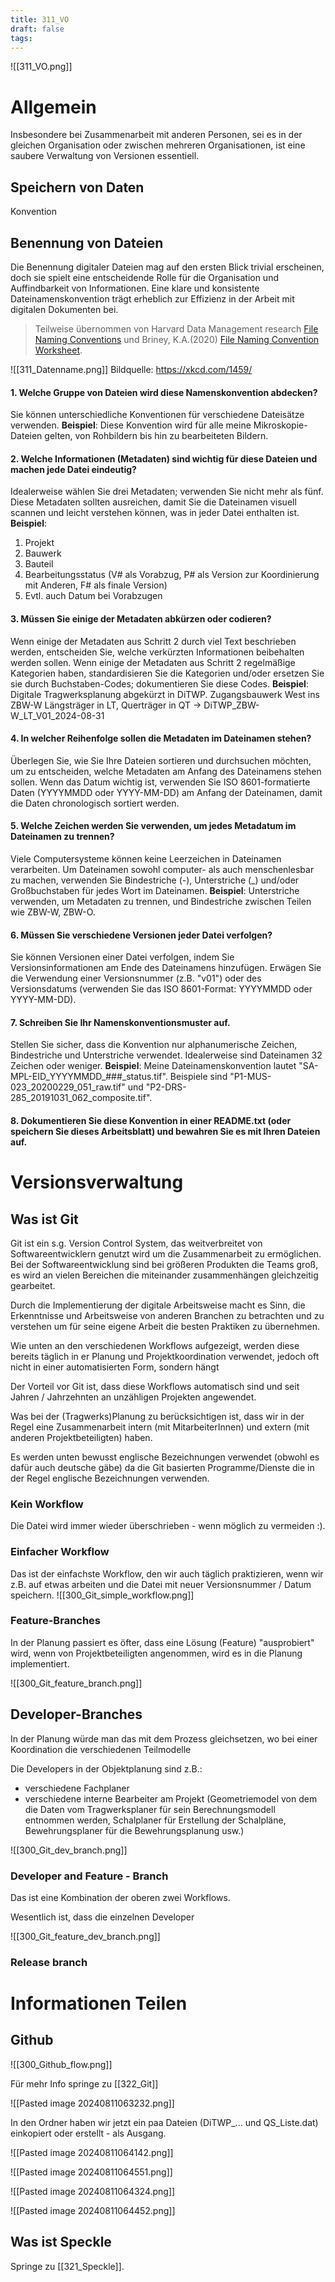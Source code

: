 ```yaml
---
title: 311_VO
draft: false
tags:
---
```

![[311_VO.png]] 

# Allgemein

Insbesondere bei Zusammenarbeit mit anderen Personen, sei es in der gleichen Organisation oder zwischen mehreren Organisationen, ist eine saubere Verwaltung von Versionen essentiell.

## Speichern von Daten

Konvention
## Benennung von Dateien

Die Benennung digitaler Dateien mag auf den ersten Blick trivial erscheinen, doch sie spielt eine entscheidende Rolle für die Organisation und Auffindbarkeit von Informationen. Eine klare und konsistente Dateinamenskonvention trägt erheblich zur Effizienz in der Arbeit mit digitalen Dokumenten bei.

> Teilweise übernommen von Harvard Data Management research [File Naming Conventions](https://datamanagement.hms.harvard.edu/plan-design/file-naming-conventions) und Briney, K.A.(2020)  [File Naming Convention Worksheet](https://authors.library.caltech.edu/records/mmnpf-cez11).

![[311_Datenname.png]]
Bildquelle: https://xkcd.com/1459/


#### 1. Welche Gruppe von Dateien wird diese Namenskonvention abdecken?

Sie können unterschiedliche Konventionen für verschiedene Dateisätze verwenden. **Beispiel**: Diese Konvention wird für alle meine Mikroskopie-Dateien gelten, von Rohbildern bis hin zu bearbeiteten Bildern.

#### 2. Welche Informationen (Metadaten) sind wichtig für diese Dateien und machen jede Datei eindeutig?

Idealerweise wählen Sie drei Metadaten; verwenden Sie nicht mehr als fünf. Diese Metadaten sollten ausreichen, damit Sie die Dateinamen visuell scannen und leicht verstehen können, was in jeder Datei enthalten ist. **Beispiel**: 

1. Projekt
2. Bauwerk
3. Bauteil
4. Bearbeitungsstatus (V# als Vorabzug, P# als Version zur Koordinierung mit Anderen, F# als finale Version)
5. Evtl. auch Datum bei Vorabzugen

#### 3. Müssen Sie einige der Metadaten abkürzen oder codieren?

Wenn einige der Metadaten aus Schritt 2 durch viel Text beschrieben werden, entscheiden Sie, welche verkürzten Informationen beibehalten werden sollen. Wenn einige der Metadaten aus Schritt 2 regelmäßige Kategorien haben, standardisieren Sie die Kategorien und/oder ersetzen Sie sie durch Buchstaben-Codes; dokumentieren Sie diese Codes. 
**Beispiel**: 
Digitale Tragwerksplanung abgekürzt in DiTWP.
Zugangsbauwerk West ins ZBW-W
Längsträger in LT, Querträger in QT
-> DiTWP_ZBW-W_LT_V01_2024-08-31

#### 4. In welcher Reihenfolge sollen die Metadaten im Dateinamen stehen?

Überlegen Sie, wie Sie Ihre Dateien sortieren und durchsuchen möchten, um zu entscheiden, welche Metadaten am Anfang des Dateinamens stehen sollen. Wenn das Datum wichtig ist, verwenden Sie ISO 8601-formatierte Daten (YYYYMMDD oder YYYY-MM-DD) am Anfang der Dateinamen, damit die Daten chronologisch sortiert werden.

#### 5. Welche Zeichen werden Sie verwenden, um jedes Metadatum im Dateinamen zu trennen?

Viele Computersysteme können keine Leerzeichen in Dateinamen verarbeiten. Um Dateinamen sowohl computer- als auch menschenlesbar zu machen, verwenden Sie Bindestriche (-), Unterstriche (_) und/oder Großbuchstaben für jedes Wort im Dateinamen. **Beispiel**: Unterstriche verwenden, um Metadaten zu trennen, und Bindestriche zwischen Teilen wie ZBW-W, ZBW-O.

#### 6. Müssen Sie verschiedene Versionen jeder Datei verfolgen?

Sie können Versionen einer Datei verfolgen, indem Sie Versionsinformationen am Ende des Dateinamens hinzufügen. Erwägen Sie die Verwendung einer Versionsnummer (z.B. "v01") oder des Versionsdatums (verwenden Sie das ISO 8601-Format: YYYYMMDD oder YYYY-MM-DD).

#### 7. Schreiben Sie Ihr Namenskonventionsmuster auf.

Stellen Sie sicher, dass die Konvention nur alphanumerische Zeichen, Bindestriche und Unterstriche verwendet. Idealerweise sind Dateinamen 32 Zeichen oder weniger. **Beispiel**: Meine Dateinamenskonvention lautet "SA-MPL-EID_YYYYMMDD_###_status.tif". Beispiele sind "P1-MUS-023_20200229_051_raw.tif" und "P2-DRS-285_20191031_062_composite.tif".

#### 8. Dokumentieren Sie diese Konvention in einer README.txt (oder speichern Sie dieses Arbeitsblatt) und bewahren Sie es mit Ihren Dateien auf.


# Versionsverwaltung
## Was ist Git

Git ist ein s.g. Version Control System, das weitverbreitet von Softwareentwicklern genutzt wird um die Zusammenarbeit zu ermöglichen.
Bei der Softwareentwicklung sind bei größeren Produkten die Teams groß, es wird an vielen Bereichen die miteinander zusammenhängen gleichzeitig gearbeitet. 

Durch die Implementierung der digitale Arbeitsweise macht es Sinn, die Erkenntnisse und Arbeitsweise von anderen Branchen zu betrachten und zu verstehen um für seine eigene Arbeit die besten Praktiken zu übernehmen.   

Wie unten an den verschiedenen Workflows aufgezeigt, werden diese bereits täglich in er Planung und Projektkoordination verwendet, jedoch oft nicht in einer automatisierten Form, sondern hängt 

Der Vorteil vor Git ist, dass diese Workflows automatisch sind und seit Jahren / Jahrzehnten an unzähligen Projekten angewendet. 

Was bei der (Tragwerks)Planung zu berücksichtigen ist, dass wir in der Regel eine Zusammenarbeit intern (mit MitarbeiterInnen) und extern (mit anderen Projektbeteiligten) haben.

Es werden unten bewusst englische Bezeichnungen verwendet (obwohl es dafür auch deutsche gäbe) da die Git basierten Programme/Dienste die in der Regel englische Bezeichnungen verwenden.

### Kein Workflow

Die Datei wird immer wieder überschrieben - wenn möglich zu vermeiden :). 

### Einfacher Workflow

Das ist der einfachste Workflow, den wir auch täglich praktizieren, wenn wir z.B. auf etwas arbeiten und die Datei mit neuer Versionsnummer / Datum speichern. 
![[300_Git_simple_workflow.png]]

### Feature-Branches

In der Planung passiert es öfter, dass eine Lösung (Feature) "ausprobiert" wird, wenn von Projektbeteiligten angenommen, wird es in die Planung implementiert. 

![[300_Git_feature_branch.png]]


## Developer-Branches

In der Planung würde man das mit dem Prozess gleichsetzen, wo bei einer Koordination die verschiedenen Teilmodelle 

Die Developers in der Objektplanung sind z.B.:
- verschiedene Fachplaner 
- verschiedene interne Bearbeiter am Projekt (Geometriemodel von dem die Daten vom Tragwerksplaner für sein Berechnungsmodell entnommen werden, Schalplaner für Erstellung der Schalpläne, Bewehrungsplaner für die Bewehrungsplanung usw.) 

![[300_Git_dev_branch.png]]

### Developer and Feature - Branch

Das ist eine Kombination der oberen zwei Workflows.


Wesentlich ist, dass die einzelnen Developer 


![[300_Git_feature_dev_branch.png]]


### Release branch



# Informationen Teilen


## Github


![[300_Github_flow.png]]



Für mehr Info springe zu [[322_Git]]


![[Pasted image 20240811063232.png]]


In den Ordner haben wir jetzt ein paa Dateien (DiTWP_... und QS_Liste.dat) einkopiert oder erstellt - als Ausgang. 

![[Pasted image 20240811064142.png]]

![[Pasted image 20240811064551.png]]


![[Pasted image 20240811064324.png]]



![[Pasted image 20240811064452.png]]


## Was ist Speckle

Springe zu [[321_Speckle]].
